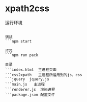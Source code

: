 # xpath2css

运行环境
```node

调试
```npm start

打包
```npm run pack

目录
```index.html  主进程页面
```css2xpath   主进程所运用到的js、css
```jquery  jquery.js
```main.js   主进程
```renderer.js  渲染进程
```package.json 配置文件
